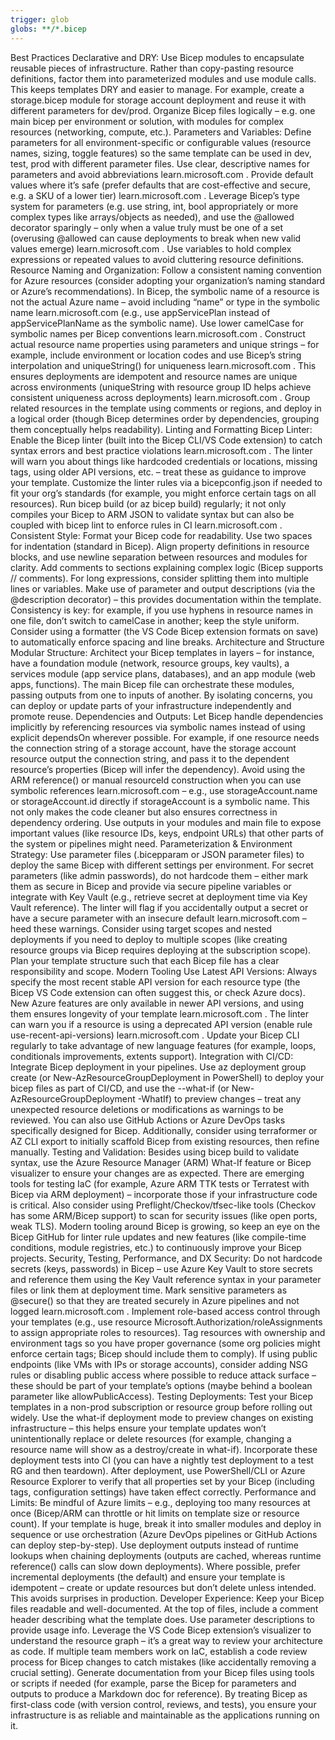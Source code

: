 ```yaml
---
trigger: glob
globs: **/*.bicep
---
```


Best Practices Declarative and DRY: Use Bicep modules to encapsulate reusable pieces of
infrastructure. Rather than copy-pasting resource definitions, factor them into parameterized
modules and use module calls. This keeps templates DRY and easier to manage. For example, create a
storage.bicep module for storage account deployment and reuse it with different parameters for
dev/prod. Organize Bicep files logically – e.g. one main bicep per environment or solution, with
modules for complex resources (networking, compute, etc.). Parameters and Variables: Define
parameters for all environment-specific or configurable values (resource names, sizing, toggle
features) so the same template can be used in dev, test, prod with different parameter files. Use
clear, descriptive names for parameters and avoid abbreviations learn.microsoft.com . Provide
default values where it’s safe (prefer defaults that are cost-effective and secure, e.g. a SKU of a
lower tier) learn.microsoft.com . Leverage Bicep’s type system for parameters (e.g. use string, int,
bool appropriately or more complex types like arrays/objects as needed), and use the @allowed
decorator sparingly – only when a value truly must be one of a set (overusing @allowed can cause
deployments to break when new valid values emerge) learn.microsoft.com . Use variables to hold
complex expressions or repeated values to avoid cluttering resource definitions. Resource Naming and
Organization: Follow a consistent naming convention for Azure resources (consider adopting your
organization’s naming standard or Azure’s recommendations). In Bicep, the symbolic name of a
resource is not the actual Azure name – avoid including “name” or type in the symbolic name
learn.microsoft.com (e.g., use appServicePlan instead of appServicePlanName as the symbolic name).
Use lower camelCase for symbolic names per Bicep conventions learn.microsoft.com . Construct actual
resource name properties using parameters and unique strings – for example, include environment or
location codes and use Bicep’s string interpolation and uniqueString() for uniqueness
learn.microsoft.com . This ensures deployments are idempotent and resource names are unique across
environments (uniqueString with resource group ID helps achieve consistent uniqueness across
deployments) learn.microsoft.com . Group related resources in the template using comments or
regions, and deploy in a logical order (though Bicep determines order by dependencies, grouping them
conceptually helps readability). Linting and Formatting Bicep Linter: Enable the Bicep linter (built
into the Bicep CLI/VS Code extension) to catch syntax errors and best practice violations
learn.microsoft.com . The linter will warn you about things like hardcoded credentials or locations,
missing tags, using older API versions, etc. – treat these as guidance to improve your template.
Customize the linter rules via a bicepconfig.json if needed to fit your org’s standards (for
example, you might enforce certain tags on all resources). Run bicep build (or az bicep build)
regularly; it not only compiles your Bicep to ARM JSON to validate syntax but can also be coupled
with bicep lint to enforce rules in CI learn.microsoft.com . Consistent Style: Format your Bicep
code for readability. Use two spaces for indentation (standard in Bicep). Align property definitions
in resource blocks, and use newline separation between resources and modules for clarity. Add
comments to sections explaining complex logic (Bicep supports // comments). For long expressions,
consider splitting them into multiple lines or variables. Make use of parameter and output
descriptions (via the @description decorator) – this provides documentation within the template.
Consistency is key: for example, if you use hyphens in resource names in one file, don’t switch to
camelCase in another; keep the style uniform. Consider using a formatter (the VS Code Bicep
extension formats on save) to automatically enforce spacing and line breaks. Architecture and
Structure Modular Structure: Architect your Bicep templates in layers – for instance, have a
foundation module (network, resource groups, key vaults), a services module (app service plans,
databases), and an app module (web apps, functions). The main Bicep file can orchestrate these
modules, passing outputs from one to inputs of another. By isolating concerns, you can deploy or
update parts of your infrastructure independently and promote reuse. Dependencies and Outputs: Let
Bicep handle dependencies implicitly by referencing resources via symbolic names instead of using
explicit dependsOn wherever possible. For example, if one resource needs the connection string of a
storage account, have the storage account resource output the connection string, and pass it to the
dependent resource’s properties (Bicep will infer the dependency). Avoid using the ARM reference()
or manual resourceId construction when you can use symbolic references learn.microsoft.com – e.g.,
use storageAccount.name or storageAccount.id directly if storageAccount is a symbolic name. This not
only makes the code cleaner but also ensures correctness in dependency ordering. Use outputs in your
modules and main file to expose important values (like resource IDs, keys, endpoint URLs) that other
parts of the system or pipelines might need. Parameterization & Environment Strategy: Use parameter
files (.bicepparam or JSON parameter files) to deploy the same Bicep with different settings per
environment. For secret parameters (like admin passwords), do not hardcode them – either mark them
as secure in Bicep and provide via secure pipeline variables or integrate with Key Vault (e.g.,
retrieve secret at deployment time via Key Vault reference). The linter will flag if you
accidentally output a secret or have a secure parameter with an insecure default learn.microsoft.com
– heed these warnings. Consider using target scopes and nested deployments if you need to deploy to
multiple scopes (like creating resource groups via Bicep requires deploying at the subscription
scope). Plan your template structure such that each Bicep file has a clear responsibility and scope.
Modern Tooling Use Latest API Versions: Always specify the most recent stable API version for each
resource type (the Bicep VS Code extension can often suggest this, or check Azure docs). New Azure
features are only available in newer API versions, and using them ensures longevity of your template
learn.microsoft.com . The linter can warn you if a resource is using a deprecated API version
(enable rule use-recent-api-versions) learn.microsoft.com . Update your Bicep CLI regularly to take
advantage of new language features (for example, loops, conditionals improvements, extents support).
Integration with CI/CD: Integrate Bicep deployment in your pipelines. Use az deployment group create
(or New-AzResourceGroupDeployment in PowerShell) to deploy your bicep files as part of CI/CD, and
use the --what-if (or New-AzResourceGroupDeployment -WhatIf) to preview changes – treat any
unexpected resource deletions or modifications as warnings to be reviewed. You can also use GitHub
Actions or Azure DevOps tasks specifically designed for Bicep. Additionally, consider using
terraformer or AZ CLI export to initially scaffold Bicep from existing resources, then refine
manually. Testing and Validation: Besides using bicep build to validate syntax, use the Azure
Resource Manager (ARM) What-If feature or Bicep visualizer to ensure your changes are as expected.
There are emerging tools for testing IaC (for example, Azure ARM TTK tests or Terratest with Bicep
via ARM deployment) – incorporate those if your infrastructure code is critical. Also consider using
Preflight/Checkov/tfsec-like tools (Checkov has some ARM/Bicep support) to scan for security issues
(like open ports, weak TLS). Modern tooling around Bicep is growing, so keep an eye on the Bicep
GitHub for linter rule updates and new features (like compile-time conditions, module registries,
etc.) to continuously improve your Bicep projects. Security, Testing, Performance, and DX Security:
Do not hardcode secrets (keys, passwords) in Bicep – use Azure Key Vault to store secrets and
reference them using the Key Vault reference syntax in your parameter files or link them at
deployment time. Mark sensitive parameters as @secure() so that they are treated securely in Azure
pipelines and not logged learn.microsoft.com . Implement role-based access control through your
templates (e.g., use resource Microsoft.Authorization/roleAssignments to assign appropriate roles to
resources). Tag resources with ownership and environment tags so you have proper governance (some
org policies might enforce certain tags; Bicep should include them to comply). If using public
endpoints (like VMs with IPs or storage accounts), consider adding NSG rules or disabling public
access where possible to reduce attack surface – these should be part of your template’s options
(maybe behind a boolean parameter like allowPublicAccess). Testing Deployments: Test your Bicep
templates in a non-prod subscription or resource group before rolling out widely. Use the what-if
deployment mode to preview changes on existing infrastructure – this helps ensure your template
updates won’t unintentionally replace or delete resources (for example, changing a resource name
will show as a destroy/create in what-if). Incorporate these deployment tests into CI (you can have
a nightly test deployment to a test RG and then teardown). After deployment, use PowerShell/CLI or
Azure Resource Explorer to verify that all properties set by your Bicep (including tags,
configuration settings) have taken effect correctly. Performance and Limits: Be mindful of Azure
limits – e.g., deploying too many resources at once (Bicep/ARM can throttle or hit limits on
template size or resource count). If your template is huge, break it into smaller modules and deploy
in sequence or use orchestration (Azure DevOps pipelines or GitHub Actions can deploy step-by-step).
Use deployment outputs instead of runtime lookups when chaining deployments (outputs are cached,
whereas runtime reference() calls can slow down deployments). Where possible, prefer incremental
deployments (the default) and ensure your template is idempotent – create or update resources but
don’t delete unless intended. This avoids surprises in production. Developer Experience: Keep your
Bicep files readable and well-documented. At the top of files, include a comment header describing
what the template does. Use parameter descriptions to provide usage info. Leverage the VS Code Bicep
extension’s visualizer to understand the resource graph – it’s a great way to review your
architecture as code. If multiple team members work on IaC, establish a code review process for
Bicep changes to catch mistakes (like accidentally removing a crucial setting). Generate
documentation from your Bicep files using tools or scripts if needed (for example, parse the Bicep
for parameters and outputs to produce a Markdown doc for reference). By treating Bicep as
first-class code (with version control, reviews, and tests), you ensure your infrastructure is as
reliable and maintainable as the applications running on it.
